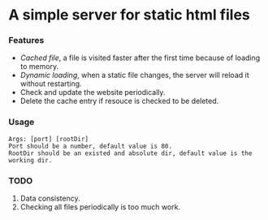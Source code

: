 # A simple server for static html files

### Features

* *Cached file*, a file is visited faster after the first time because of loading to memory.
* *Dynamic loading*, when a static file changes, the server will reload it without restarting.
* Check and update the website periodically.
* Delete the cache entry if resouce is checked to be deleted.

### Usage

```
Args: [port] [rootDir]
Port should be a number, default value is 80.
RootDir should be an existed and absolute dir, default value is the working dir.
```

### TODO
1. Data consistency.
2. Checking all files periodically is too much work.